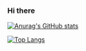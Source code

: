 ### Hi there

[![Anurag's GitHub stats](https://github-readme-stats.vercel.app/api?username=mitsuoka0423&show_icons=true&theme=radical)](https://github.com/mitsuoka0423/github-readme-stats)

[![Top Langs](https://github-readme-stats.vercel.app/api/top-langs/?username=mitsuoka0423&layout=compact&theme=algolia)](https://github.com/mitsuoka0423/github-readme-stats)
